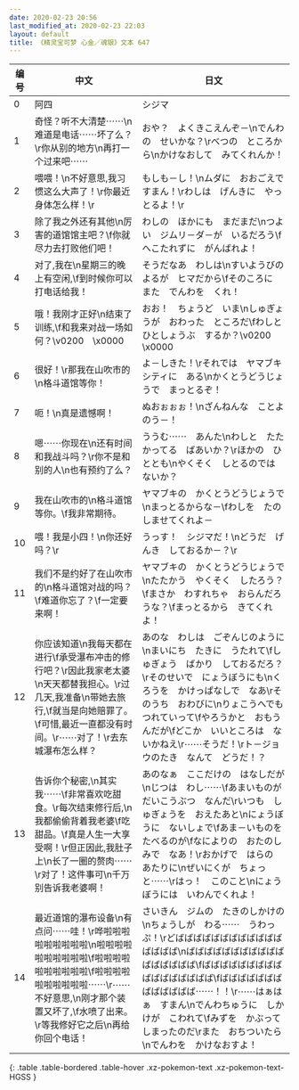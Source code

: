 ```yaml
---
date: 2020-02-23 20:56
last_modified_at: 2020-02-23 22:03
layout: default
title: 《精灵宝可梦 心金／魂银》文本 647
---
```

| 编号 | 中文 | 日文 |
| ---- | ---- | ---- |
| 0 | 阿四 | シジマ |
| 1 | 奇怪？听不大清楚⋯⋯\n难道是电话⋯⋯坏了么？\r你从别的地方\n再打一个过来吧⋯⋯ | おや？　よくきこえんぞ－\nでんわの　せいかな？\rべつの　ところから\nかけなおして　みてくれんか！ |
| 2 | 喂喂！\n不好意思,我习惯这么大声了！\r你最近身体怎么样！\r | もしも－し！\nムダに　おおごえで　すまん！\rわしは　げんきに　やっとるよ！\r |
| 3 | 除了我之外还有其他\n厉害的道馆馆主吧？\f你就尽力去打败他们吧！ | わしの　ほかにも　まだまだ\nつよい　ジムリ－ダ－が　いるだろう\fへこたれずに　がんばれよ！ |
| 4 | 对了,我在\n星期三的晚上有空闲,\f到时候你可以打电话给我！ | そうだなあ　わしは\nすいようびの　よるが　ヒマだから\fそのころに　また　でんわを　くれ！ |
| 5 | 哦！我刚才正好\n结束了训练,\f和我来对战一场如何？\v0200　\x0000 | おお！　ちょうど　いま\nしゅぎょうが　おわった　ところだ\fわしと　ひとしょうぶ　するか？\v0200　\x0000 |
| 6 | 很好！\r那我在山吹市的\n格斗道馆等你！ | よ－しきた！\rそれでは　ヤマブキシティに　ある\nかくとうどうじょうで　まっとるぞ！ |
| 7 | 呃！\n真是遗憾啊！ | ぬおぉぉぉ！\nざんねんな　ことよのう－！ |
| 8 | 嗯⋯⋯你现在\n还有时间和我战斗吗？\r你不是和别的人\n也有预约了么？ | ううむ⋯⋯　あんた\nわしと　たたかってる　ばあいか？\rほかの　ひととも\nやくそく　しとるのでは　ないか？ |
| 9 | 我在山吹市的\n格斗道馆等你。\f我非常期待。 | ヤマブキの　かくとうどうじょうで\nまっとるからな－\fわしを　たのしませてくれよ－ |
| 10 | 喂！我是小四！\n你还好吗？\r | うっす！　シジマだ！\nどうだ　げんき　しておるか－？\r |
| 11 | 我们不是约好了在山吹市的\n格斗道馆对战的吗？\f难道你忘了？\f一定要来啊！ | ヤマブキの　かくとうどうじょうで\nたたかう　やくそく　したろう？\fまさか　わすれちゃ　おらんだろうな？\fまっとるから　きてくれよ！ |
| 12 | 你应该知道\n我每天都在进行\f承受瀑布冲击的修行吧？\r因此我家老太婆\n天天都替我担心。\r过几天,我准备\n带她去旅行,\f就当是向她赔罪了。\f可惜,最近一直都没有时间。\r⋯⋯对了！\r去东城瀑布怎么样？ | あのな　わしは　ごぞんじのように\nまいにち　たきに　うたれて\fしゅぎょう　ばかり　しておるだろ？\rそのせいで　にょうぼうにも\nくろうを　かけっぱなしで　なあ\rそのうち　おわびに\nりょこうへでも　つれていって\fやろうかと　おもうんだが\fどこか　いいところは　ないかねえ\r⋯⋯そうだ！\rト－ジョウのたき　なんて　どうだ！？ |
| 13 | 告诉你个秘密,\n其实我⋯⋯\f非常喜欢吃甜食。\r每次结束修行后,\n我都偷偷背着我老婆\f吃甜品。\f真是人生一大享受啊！\r但正因此,我肚子上\n长了一圈的赘肉⋯⋯\r对了！这件事可\n千万别告诉我老婆啊！ | あのなぁ　ここだけの　はなしだが\nじつは　わし⋯⋯\fあまいものが　だいこうぶつ　なんだ\rいつも　しゅぎょうを　おえたあと\nにょうぼうに　ないしょで\fあま－いものを　たべるのが\fなによりの　おたのしみで　なあ！\rおかげで　はらの　あたりに\nぜいにくが　ちょっと⋯⋯\rはっ！　このこと\nにょうぼうには　いわんでくれよ！ |
| 14 | 最近道馆的瀑布设备\n有点问⋯⋯哇！\r哗啦啦啦啦啦啦啦啦啦\n啦啦啦啦啦啦啦啦啦啦\f啦啦啦啦啦啦啦啦啦啦\f啦啦啦啦啦啦啦啦啦啦⋯⋯\r⋯⋯不好意思,\n刚才那个装置又坏了,\f水喷了出来。\r等我修好它之后\n再给你回个电话！ | さいきん　ジムの　たきのしかけの\nちょうしが　わる⋯⋯　うわっぷ！\rどばばばばばばばばばばばばばばばば\nばばばばばばばばばばばばばばばばば\fばばばばばばばばばばばばばばばばば\fばばばばばばばばばばばばば⋯⋯！！\r⋯⋯はぁはぁ　すまん\nでんわちゅうに　しかけが　こわれて\fみずを　かぶって　しまったのだ\rまた　おちついたら\nでんわを　かけなおすよ！ |
{: .table .table-bordered .table-hover .xz-pokemon-text .xz-pokemon-text-HGSS }